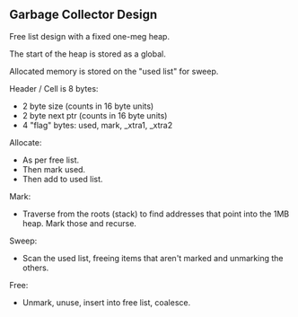

## Garbage Collector Design

Free list design with a fixed one-meg heap.

The start of the heap is stored as a global.

Allocated memory is stored on the "used list" for sweep.

Header / Cell is 8 bytes:

 - 2 byte size (counts in 16 byte units)
 - 2 byte next ptr (counts in 16 byte units)
 - 4 "flag" bytes: used, mark, _xtra1, _xtra2

Allocate:

 - As per free list.
 - Then mark used.
 - Then add to used list.

Mark:

 - Traverse from the roots (stack) to find addresses that point into the 1MB
   heap. Mark those and recurse.

Sweep:

 - Scan the used list, freeing items that aren't marked and unmarking
   the others.

Free:

 - Unmark, unuse, insert into free list, coalesce.

